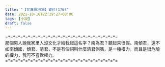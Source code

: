 ```yaml
---
title: "【非真實地場】資料(176)"
date: 2021-10-18T22:39:27+08:00
tags: [小說]
draft: false
---
```


=\*=\*=\*=\*=\*=\*=\*=\*=\*=\*=\*=\*=\*=\*=\*=\*=\*=\*=\*=\*=\*=\*=  
那個男人說我家里人沒文化才給我起這名字？南為君？聽起來很假。南傾君，還不如南傾國，傾君、清君，不是有個詞叫什麼清君側嗎，是一種權力，而且是很危險的權力，我可不喜歡權力。         
=\*=\*=\*=\*=\*=\*=\*=\*=\*=\*=\*=\*=\*=\*=\*=\*=\*=\*=\*=\*=\*=\*=  